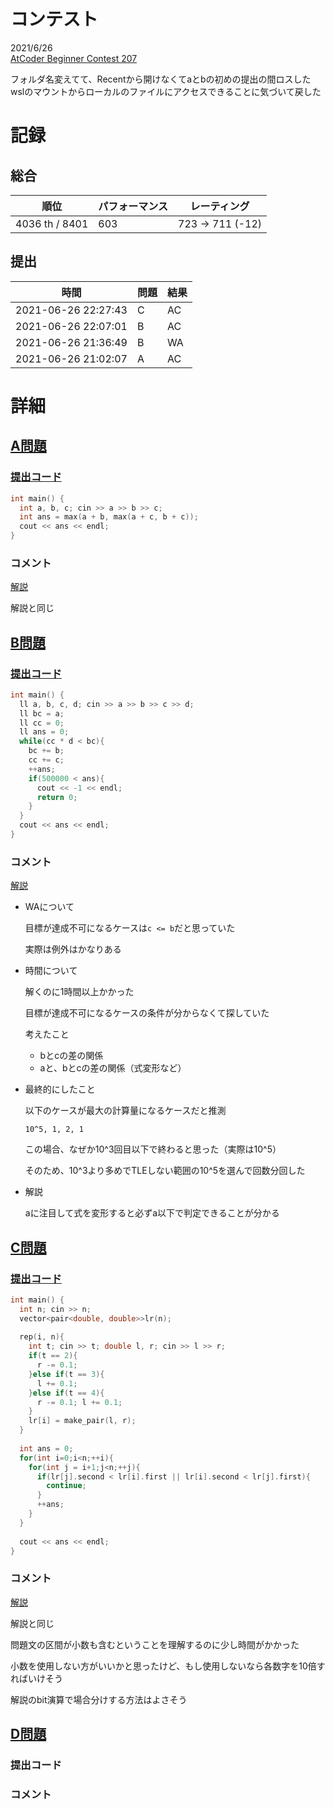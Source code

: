 # コンテスト
2021/6/26<br>
[AtCoder Beginner Contest 207](https://atcoder.jp/contests/abc207)

フォルダ名変えてて、Recentから開けなくてaとbの初めの提出の間ロスした
wslのマウントからローカルのファイルにアクセスできることに気づいて戻した

# 記録
## 総合
|  順位  |  パフォーマンス  | レーティング |
| ---- | ---- | ---- |
| 4036 th / 8401 | 603 | 723 → 711 (-12) |

## 提出
|  時間  |  問題  | 結果 |
| ---- | ---- | ---- |
| 2021-06-26 22:27:43 | C | AC |
| 2021-06-26 22:07:01 | B | AC |
| 2021-06-26 21:36:49 | B | WA |
| 2021-06-26 21:02:07 | A | AC |


# 詳細
## [A問題](https://atcoder.jp/contests/abc207/tasks/abc207_a)
### [提出コード](https://atcoder.jp/contests/abc207/submissions/23758261)
```c++
int main() {
  int a, b, c; cin >> a >> b >> c;
  int ans = max(a + b, max(a + c, b + c));
  cout << ans << endl;
}
```

### コメント
[解説](https://atcoder.jp/contests/abc207/editorial/2142)

解説と同じ


## [B問題](https://atcoder.jp/contests/abc207/tasks/abc207_b)
### [提出コード](https://atcoder.jp/contests/abc207/submissions/23791162)
```c++
int main() {
  ll a, b, c, d; cin >> a >> b >> c >> d;
  ll bc = a;
  ll cc = 0;
  ll ans = 0;
  while(cc * d < bc){
    bc += b;
    cc += c;
    ++ans;
    if(500000 < ans){
      cout << -1 << endl;
      return 0;
    }
  }
  cout << ans << endl;
}
```

### コメント
[解説](https://atcoder.jp/contests/abc207/editorial/2143)

* WAについて

  目標が達成不可になるケースは```c <= b```だと思っていた

  実際は例外はかなりある

* 時間について

  解くのに1時間以上かかった

  目標が達成不可になるケースの条件が分からなくて探していた

  考えたこと

   * bとcの差の関係
   * aと、bとcの差の関係（式変形など）

* 最終的にしたこと

  以下のケースが最大の計算量になるケースだと推測

  ```10^5, 1, 2, 1```

  この場合、なぜか10^3回目以下で終わると思った（実際は10^5）

  そのため、10^3より多めでTLEしない範囲の10^5を選んで回数分回した

* 解説

  aに注目して式を変形すると必ずa以下で判定できることが分かる


## [C問題](https://atcoder.jp/contests/abc207/tasks/abc207_c)
### [提出コード](https://atcoder.jp/contests/abc207/submissions/23796462)
```c++
int main() {
  int n; cin >> n;
  vector<pair<double, double>>lr(n);
 
  rep(i, n){
    int t; cin >> t; double l, r; cin >> l >> r;
    if(t == 2){
      r -= 0.1;
    }else if(t == 3){
      l += 0.1;
    }else if(t == 4){
      r -= 0.1; l += 0.1;
    }
    lr[i] = make_pair(l, r);
  }
  
  int ans = 0;
  for(int i=0;i<n;++i){
    for(int j = i+1;j<n;++j){
      if(lr[j].second < lr[i].first || lr[i].second < lr[j].first){
        continue;
      }
      ++ans;
    }
  }
 
  cout << ans << endl;
}
```

### コメント
[解説](https://atcoder.jp/contests/abc207/editorial/2152)

解説と同じ

問題文の区間が小数も含むということを理解するのに少し時間がかかった

小数を使用しない方がいいかと思ったけど、もし使用しないなら各数字を10倍すればいけそう

解説のbit演算で場合分けする方法はよさそう


## [D問題]()
### 提出コード

### コメント
